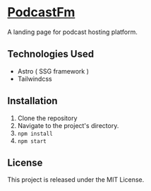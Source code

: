 # [PodcastFm](https://podcast-fm-app.netlify.app/)

A landing page for podcast hosting platform.

## Technologies Used

- Astro ( SSG framework )
- Tailwindcss

## Installation

1. Clone the repository
2. Navigate to the project's directory.
3. `npm install`
4. `npm start`

## License

This project is released under the MIT License.
